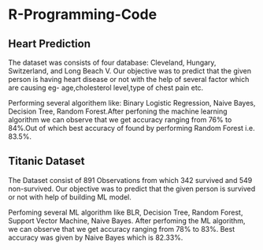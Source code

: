 # R-Programming-Code

## Heart Prediction

The dataset was consists of four database:  Cleveland, Hungary, Switzerland, and Long Beach V. Our objective was to predict that the given person is having heart disease or not with the help of several factor which are causing eg- age,cholesterol level,type of chest pain etc.

Performing several algorithem like: Binary Logistic Regression, Naive Bayes, Decision Tree, Random Forest.After perfoning the machine learning algorithm we can observe that we get accuracy ranging from 76% to 84%.Out of which best accuracy of found by performing Random Forest i.e. 83.5%.


## Titanic Dataset

The Dataset consist of 891 Observations from which 342 survived and 549 non-survived. Our objective was to predict that the given person is survived or not with help of building ML model.

Perfoming several ML algorithm like BLR, Decision Tree, Random Forest, Support Vector Machine, Naive Bayes. After perfoming the ML algorithm, we can observe that we get accuracy ranging from 78% to 83%. Best accuracy was given by Naive Bayes which is 82.33%.
